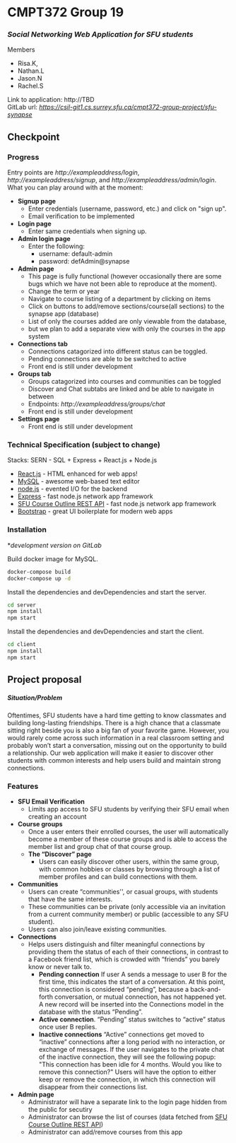 # CMPT372 Group 19
### _Social Networking Web Application for SFU students_
Members
- Risa.K, 
- Nathan.L
- Jason.N
- Rachel.S

Link to application: http://TBD
<br>
GitLab url: *https://csil-git1.cs.surrey.sfu.ca/cmpt372-group-project/sfu-synapse*


## Checkpoint
### Progress
Entry points are *http://exampleaddress/login*, *http://exampleaddress/signup*, and *http://exampleaddress/admin/login*.
<br>
What you can play around with at the moment:
- **Signup page**
    - Enter credentials (username, password, etc.) and click on "sign up". 
    - Email verification to be implemented
- **Login page**
    - Enter same credentials when signing up.
- **Admin login page**
    - Enter the following:
        - username: default-admin
        - password: defAdmin@synapse
- **Admin page**
    - This page is fully functional (however occasionally there are some bugs which we have not been able to reproduce at the moment).
    - Change the term or year
    - Navigate to course listing of a department by clicking on items
    - Click on buttons to add/remove sections/course(all sections) to the synapse app (database)
    - List of only the courses added are only viewable from the database, 
    - but we plan to add a separate view with only the courses in the app system
- **Connections tab**
    - Connections catagorized into different status can be toggled.
    - Pending connections are able to be switched to active
    - Front end is still under development
- **Groups tab**
    - Groups catagorized into courses and communities can be toggled
    - Discover and Chat subtabs are linked and be able to navigate in between 
    - Endpoints: *http://exampleaddress/groups/chat*
    - Front end is still under development
- **Settings page**
    - Front end is still under development


### Technical Specification (subject to change)
Stacks: SERN - SQL + Express + React.js + Node.js
- [React.js] - HTML enhanced for web apps!
- [MySQL] - awesome web-based text editor
- [node.js] - evented I/O for the backend
- [Express] - fast node.js network app framework
- [SFU Course Outline REST API] - fast node.js network app framework
- [Bootstrap] - great UI boilerplate for modern web apps
### Installation
**development version on GitLab*

Build docker image for MySQL.
```sh
docker-compose build
docker-compose up -d
```
Install the dependencies and devDependencies and start the server.
```sh
cd server
npm install
npm start
```
Install the dependencies and devDependencies and start the client.
```sh
cd client
npm install
npm start
```


## Project proposal
##### Situation/Problem
Oftentimes, SFU students have a hard time getting to know classmates and building long-lasting friendships. There is a high chance that a classmate sitting right beside you is also a big fan of your favorite game. However, you would rarely come across such information in a real classroom setting and probably won’t start a conversation, missing out on the opportunity to build a relationship. Our web application will make it easier to discover other students with common interests and help users build and maintain strong connections.


### Features
- **SFU Email Verification** 
    -  Limits app access to SFU students by verifying their SFU email when creating an account
- **Course groups**
    - Once a user enters their enrolled courses, the user will automatically become a member of these course groups and is able to access the member list and group chat of that course group.
    - **The “Discover” page** 
        - Users can easily discover other users, within the same group, with common hobbies or classes by browsing through a list of member profiles and can build connections with them.
- **Communities**
    - Users can create “communities'', or casual groups, with students that have the same interests. 
    - These communities can be private (only accessible via an invitation from a current community member) or public (accessible to any SFU student). 
    - Users can also join/leave existing communities. 
- **Connections** 
    - Helps users distinguish and filter meaningful connections by providing them the status of each of their connections, in contrast to a Facebook friend list, which is crowded with “friends” you barely know or never talk to.
        - **Pending connection** If user A sends a message to user B for the first time, this indicates the start of a conversation. At this point, this connection is considered “pending”, because a back-and-forth conversation, or mutual connection, has not happened yet. A new record will be inserted into the Connections model in the database with the status “Pending”.
        - **Active connection**. “Pending” status switches to “active” status once user B replies. 
        - **Inactive connections** “Active” connections get moved to “inactive” connections after a long period with no interaction, or exchange of messages. If the user navigates to the private chat of the inactive connection, they will see the following popup: "This connection has been idle for 4 months. Would you like to remove this connection?" Users will have the option to either keep or remove the connection, in which this connection will disappear from their connections list.
- **Admin page**
    - Administrator will have a separate link to the login page hidden from the public for secutiry
    - Administrator can browse the list of courses (data fetched from [SFU Course Outline REST API](https://www.sfu.ca/outlines/help/api.html))
    - Administrator can add/remove courses from this app








[//]: #
   [MySQL]: <https://www.mysql.com/>
   [node.js]: <http://nodejs.org>
   [Bootstrap]: <https://getbootstrap.com/>
   [express]: <http://expressjs.com>
   [React.js]: <https://react.dev/>
   [SFU Course Outline REST API]: <https://www.sfu.ca/outlines/help/api.html>